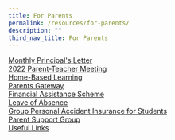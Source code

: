 ```yaml
---
title: For Parents
permalink: /resources/for-parents/
description: ""
third_nav_title: For Parents
---
```

[Monthly Principal's Letter](/resources/for-parents/monthly-principals-letter) <br>
[2022 Parent-Teacher Meeting](/resources/for-parents/2022-parent-teacher-meeting-ptm) <br>
[Home-Based Learning](/resources/for-parents/home-based-learning-hbl) <br>
[Parents Gateway](/resources/for-parents/parents-gateway) <br>
[Financial Assistance Scheme](/admission/financial-matters/financial-assistance-scheme) <br>
[Leave of Absence](/resources/for-parents/leave-of-absence) <br>
[Group Personal Accident Insurance for Students](/resources/for-parents/group-personal-accident-insurance-for-students) <br>
[Parent Support Group](/resources/for-parents/st-margarets-parent-support-group-psg) <br>
[Useful Links](/resources/for-parents/useful-links)